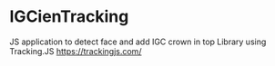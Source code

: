 IGCienTracking
==============
JS application to detect face and add IGC crown in top
Library using
Tracking.JS https://trackingjs.com/
